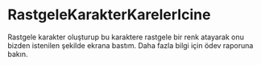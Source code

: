 # RastgeleKarakterKarelerIcine
Rastgele karakter oluşturup bu karaktere rastgele bir renk atayarak onu bizden istenilen şekilde ekrana bastım.
Daha fazla bilgi için ödev raporuna bakın.
